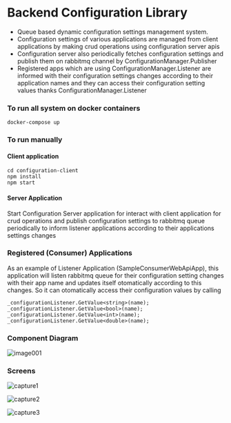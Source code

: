# Backend Configuration Library

- Queue based dynamic configuration settings management system.
- Configuration settings of various applications are managed from client applications by making crud operations using configuration server apis
- Configuration server also periodically fetches configuration settings and publish them on rabbitmq channel by ConfigurationManager.Publisher
- Registered apps which are using ConfigurationManager.Listener are informed with their configuration settings changes according to their application names and they can access their configuration setting values thanks ConfigurationManager.Listener

### To run all system on docker containers

    docker-compose up
    
### To run manually

#### Client application 

    cd configuration-client
	npm install
	npm start
	
#### Server Application

Start Configuration Server application for interact with client application for crud operations and publish configuration settings to rabbitmq queue periodically to inform listener applications according to their applications settings changes

### Registered (Consumer) Applications

As an example of Listener Application (SampleConsumerWebApiApp), this application will listen rabbitmq queue for their configuration setting changes with their app name and updates itself otomatically according to this changes. So it can otomatically access their configuration values
by calling

    _configurationListener.GetValue<string>(name);
	_configurationListener.GetValue<bool>(name);
	_configurationListener.GetValue<int>(name);
	_configurationListener.GetValue<double>(name);

### Component Diagram

![image001](https://user-images.githubusercontent.com/11095906/50729227-5e107d80-1147-11e9-8216-65f04324db3e.png)

### Screens

![capture1](https://user-images.githubusercontent.com/11095906/50729514-5dc6b100-114c-11e9-8c28-4b3bff03f2bb.PNG)

![capture2](https://user-images.githubusercontent.com/11095906/50729506-3e2f8880-114c-11e9-84da-a80534f8a8f4.PNG)

![capture3](https://user-images.githubusercontent.com/11095906/50729507-3e2f8880-114c-11e9-977c-ca23e704c0b4.PNG)
